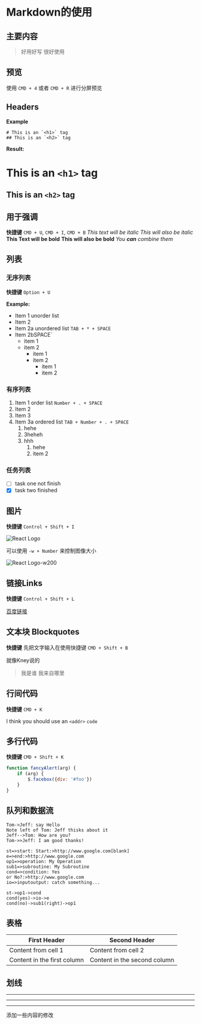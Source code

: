 # Markdown的使用

## 主要内容

> 好用好写
> 很好使用

## 预览

使用 `CMD + 4` 或者 `CMD + R` 进行分屏预览

## Headers

**Example**

```
# This is an `<h1>` tag
## This is an `<h2>` tag
```

**Result:**
# This is an `<h1>` tag
## This is an `<h2>` tag

## 用于强调

**快捷键** `CMD + U`, `CMD + I`, `CMD + B`
*This text will be italic*
_This will also be italic_ 
**This Text will be bold**
__This will also be bold__
*You **can** combine them*

## 列表

### 无序列表

**快捷键** `Option + U`

**Example:**

* Item 1 unorder list 
* Item 2
* Item 2a unordered list `TAB + * + SPACE`
* Item 2bSPACE`
    * item 1
    * item 2
        * item 1
        * item 2
            * item 1
            * item 2

### 有序列表

1. Item 1 order list `Number + . + SPACE`
2. Item 2
3. Item 3
4.  Item 3a ordered list `TAB + Number + . + SPACE`
    1. hehe
    2. 3heheh
    3. hhh
        1. hehe
        2. item 2

### 任务列表
- [ ] task one not finish 
- [x] task two finished

## 图片

**快捷键** `Control + Shift + I`

![React Logo](http://image.beekka.com/blog/2015/bg2015033101.png) 

可以使用 `-w + Number` 来控制图像大小

![React Logo-w200](http://image.beekka.com/blog/2015/bg2015033101.png) 

## 链接Links

**快捷键** `Control + Shift + L`

[百度链接](http://www.baidu.com)

## 文本块 Blockquotes

**快捷键** 先把文字输入在使用快捷键 `CMD + Shift + B`



就像Kney说的
> 我是谁
> 我来自哪里

## 行间代码

**快捷键** `CMD + K`

I think you should use an `<addr>` `code` 

## 多行代码

**快捷键** `CMD + Shift + K`


```js
function fancyAlert(arg) {
    if (arg) {
        $.facebox({div: '#foo'})
    }
}
```

## 队列和数据流


```sequence
Tom->Jeff: say Hello
Note left of Tom: Jeff thisks about it
Jeff-->Tom: How are you?
Tom->>Jeff: I am good thanks!
```

```flow
st=>start: Start:>http://www.google.com[blank]
e=>end:>http://www.google.com
op1=>operation: My Operation
sub1=>subroutine: My Subroutine
cond=>condition: Yes
or No?:>http://www.google.com
io=>inputoutput: catch something...

st->op1->cond
cond(yes)->io->e
cond(no)->sub1(right)->op1
```

## 表格
First Header | Second Header
------------ | -------------
Content from cell 1 | Content from cell 2
Content in the first column | Content in the second column

## 划线

***

*****

- - - 


添加一些内容的修改





